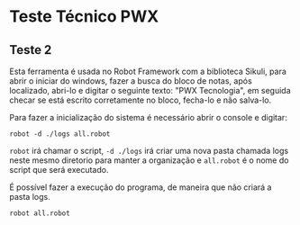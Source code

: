 # Teste Técnico PWX

## Teste 2
 
Esta ferramenta é usada no Robot Framework com a biblioteca Sikuli, para abrir o iniciar do windows, fazer a busca do bloco de notas, após localizado, abri-lo e digitar o seguinte texto: "PWX Tecnologia", em seguida checar se está escrito corretamente no bloco, fecha-lo e não salva-lo.

Para fazer a inicialização do sistema é necessário abrir o console e digitar: 
```
robot -d ./logs all.robot 
```
`robot` irá chamar o script, `-d ./logs` irá criar uma nova pasta chamada logs neste mesmo diretorio para manter a organização e `all.robot` é o nome do script que será executado.

É possível fazer a execução do programa, de maneira que não criará a pasta logs.

```
robot all.robot
```

